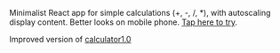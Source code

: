 Minimalist React app for simple calculations (+, -, /, *), with autoscaling display content. Better looks on mobile phone.  [Tap here to try](https://kittymercury.github.io/calculator/).

Improved version of [calculator1.0](https://kittymercury.github.io/calculator1.0/)
